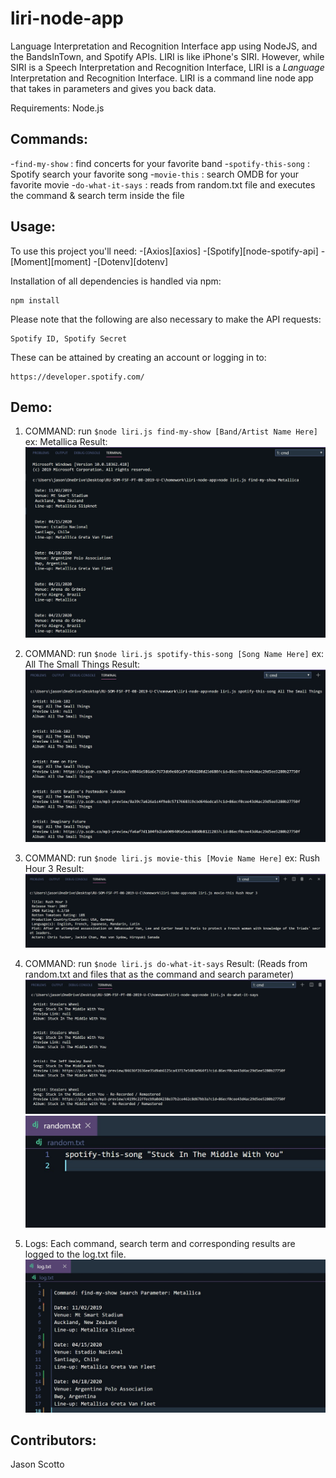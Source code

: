 # liri-node-app

Language Interpretation and Recognition Interface app using NodeJS, and the BandsInTown, and Spotify APIs.
LIRI is like iPhone's SIRI. However, while SIRI is a Speech Interpretation and Recognition Interface, LIRI is a _Language_ Interpretation and Recognition Interface. LIRI is a command line node app that takes in parameters and gives you back data.

Requirements: Node.js


## Commands:

-`find-my-show` : find concerts for your favorite band
-`spotify-this-song` : Spotify search your favorite song
-`movie-this` : search OMDB for your favorite movie
-`do-what-it-says` : reads from random.txt file and executes the command & search term inside the file


## Usage:

To use this project you'll need:
    -[Axios][axios] 
    -[Spotify][node-spotify-api]
    -[Moment][moment]
    -[Dotenv][dotenv]

Installation of all dependencies is handled via npm:

    npm install

Please note that the following are also necessary to make the API requests:

    Spotify ID, Spotify Secret

These can be attained by creating an account or logging in to:

    https://developer.spotify.com/


## Demo:

1) COMMAND: run `$node liri.js find-my-show [Band/Artist Name Here]` ex: Metallica
Result:
![find-my-show-img](./images/bands_in_town_snippet.PNG?raw=true "BandsInTown")

2) COMMAND: run `$node liri.js spotify-this-song [Song Name Here]` ex: All The Small Things
Result:
![spotify-this-song-img](./images/spotify_this.jpg?raw=true "Spotify")

3) COMMAND: run `$node liri.js movie-this [Movie Name Here]` ex: Rush Hour 3
Result:
![movie-this-img](./images/movie_this.jpg?raw=true "OMDB")

4) COMMAND: run `$node liri.js do-what-it-says` 
Result:
(Reads from random.txt and files that as the command and search parameter)
![random-command-result](./images/doWhatItSays.jpg?raw=true "random result")
![random-command-img](./images/randomCommand.jpg?raw=true "random txt")

5) Logs:
Each command, search term and corresponding results are logged to the log.txt file.
![Log Results](./images/log.jpg?raw=true "log results")


## Contributors:
Jason Scotto

